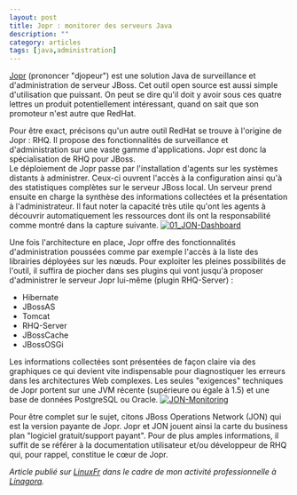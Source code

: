 ```yaml
---
layout: post
title: Jopr : monitorer des serveurs Java
description: ""
category: articles
tags: [java,administration]
---
```


[Jopr](http://www.jboss.org/jopr) (prononcer "djopeur") est une solution Java de surveillance et d'administration de serveur JBoss. Cet outil open source est aussi simple d'utilisation que puissant. On peut se dire qu'il doit y avoir sous ces quatre lettres un produit potentiellement intéressant, quand on sait que son promoteur n'est autre que RedHat.

Pour être exact, précisons qu'un autre outil RedHat se trouve à l'origine de Jopr : RHQ. Il propose des fonctionnalités de surveillance et d'administration sur une vaste gamme d'applications. Jopr est donc la spécialisation de RHQ pour JBoss.\
 Le déploiement de Jopr passe par l'installation d'agents sur les systèmes distants à administrer. Ceux-ci ouvrent l'accès à la configuration ainsi qu'à des statistiques complètes sur le serveur JBoss local. Un serveur prend ensuite en charge la synthèse des informations collectées et la présentation à l'administrateur. Il faut noter la capacité très utile qu'ont les agents à découvrir automatiquement les ressources dont ils ont la responsabilité comme montré dans la capture suivante. [![01\_JON-Dashboard](http://08000linux.com/blogs/files/2009/11/01_JON-Dashboard.png)](http://08000linux.com/blogs/files/2009/11/01_JON-Dashboard.png)

Une fois l'architecture en place, Jopr offre des fonctionnalités d'administration poussées comme par exemple l'accès à la liste des librairies déployées sur les nœuds. Pour exploiter les pleines possibilités de l'outil, il suffira de piocher dans ses plugins qui vont jusqu'à proposer d'administrer le serveur Jopr lui-même (plugin RHQ-Server) :

-   Hibernate
-   JBossAS
-   Tomcat
-   RHQ-Server
-   JBossCache
-   JBossOSGi

Les informations collectées sont présentées de façon claire via des graphiques ce qui devient vite indispensable pour diagnostiquer les erreurs dans les architectures Web complexes. Les seules "exigences" techniques de Jopr portent sur une JVM récente (supérieure ou égale à 1.5) et une base de données PostgreSQL ou Oracle. [![JON-Monitoring](http://08000linux.com/blogs/files/2009/11/JON-Monitoring.png)](http://08000linux.com/blogs/files/2009/11/JON-Monitoring.png)

Pour être complet sur le sujet, citons JBoss Operations Network (JON) qui est la version payante de Jopr. Jopr et JON jouent ainsi la carte du business plan "logiciel gratuit/support payant". Pour de plus amples informations, il suffit de se référer à la documentation utilisateur et/ou développeur de RHQ qui, pour rappel, constitue le cœur de Jopr.

*Article publié sur [LinuxFr](http://linuxfr.org/~galaux/) dans le cadre de mon activité professionnelle à [Linagora](http://linagora.com/).*

